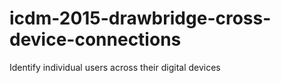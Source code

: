 # icdm-2015-drawbridge-cross-device-connections
Identify individual users across their digital devices
